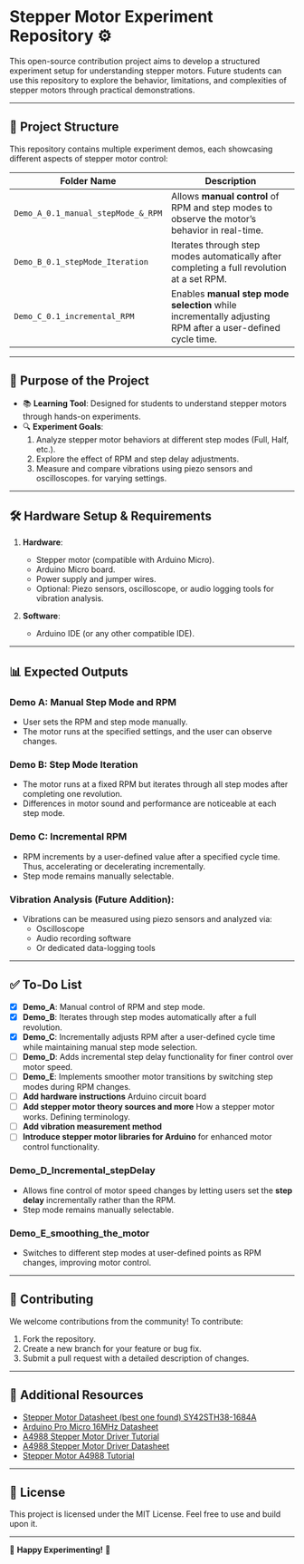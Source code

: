 # Stepper Motor Experiment Repository ⚙️

This open-source contribution project aims to develop a structured experiment setup for understanding stepper motors. Future students can use this repository to explore the behavior, limitations, and complexities of stepper motors through practical demonstrations.

---

## 📁 Project Structure

This repository contains multiple experiment demos, each showcasing different aspects of stepper motor control:

| Folder Name                           | Description                                                                                     |
|---------------------------------------|-------------------------------------------------------------------------------------------------|
| `Demo_A_0.1_manual_stepMode_&_RPM`    | Allows **manual control** of RPM and step modes to observe the motor’s behavior in real-time.   |
| `Demo_B_0.1_stepMode_Iteration`       | Iterates through step modes automatically after completing a full revolution at a set RPM.      |
| `Demo_C_0.1_incremental_RPM`          | Enables **manual step mode selection** while incrementally adjusting RPM after a user-defined cycle time. |

---

## 🚀 Purpose of the Project

- 📚 **Learning Tool**: Designed for students to understand stepper motors through hands-on experiments.
- 🔍 **Experiment Goals**:
   1. Analyze stepper motor behaviors at different step modes (Full, Half, etc.).
   2. Explore the effect of RPM and step delay adjustments.
   3. Measure and compare vibrations using piezo sensors and oscilloscopes. for varying settings.
   
---

## 🛠️ Hardware Setup & Requirements

1. **Hardware**:
   - Stepper motor (compatible with Arduino Micro).
   - Arduino Micro board.
   - Power supply and jumper wires.
   - Optional: Piezo sensors, oscilloscope, or audio logging tools for vibration analysis.

2. **Software**:
   - Arduino IDE (or any other compatible IDE).

---

## 📊 Expected Outputs

### **Demo A: Manual Step Mode and RPM**
- User sets the RPM and step mode manually.
- The motor runs at the specified settings, and the user can observe changes.

### **Demo B: Step Mode Iteration**
- The motor runs at a fixed RPM but iterates through all step modes after completing one revolution.
- Differences in motor sound and performance are noticeable at each step mode.

### **Demo C: Incremental RPM**
- RPM increments by a user-defined value after a specified cycle time. Thus, accelerating or decelerating incrementally.
- Step mode remains manually selectable.

### **Vibration Analysis (Future Addition)**:
- Vibrations can be measured using piezo sensors and analyzed via:
  - Oscilloscope
  - Audio recording software
  - Or dedicated data-logging tools

---

## ✅ To-Do List

- [x] **Demo_A**: Manual control of RPM and step mode.
- [x] **Demo_B**: Iterates through step modes automatically after a full revolution.
- [x] **Demo_C**: Incrementally adjusts RPM after a user-defined cycle time while maintaining manual step mode selection.
- [ ] **Demo_D**: Adds incremental step delay functionality for finer control over motor speed.
- [ ] **Demo_E**: Implements smoother motor transitions by switching step modes during RPM changes.
- [ ] **Add hardware instructions** Arduino circuit board
- [ ] **Add stepper motor theory sources and more** How a stepper motor works. Defining terminology.
- [ ] **Add vibration measurement method** 
- [ ] **Introduce stepper motor libraries for Arduino** for enhanced motor control functionality.

### Demo_D_Incremental_stepDelay ###      
  - Allows fine control of motor speed changes by letting users set the **step delay** incrementally rather than the RPM.
  - Step mode remains manually selectable.
### Demo_E_smoothing_the_motor ###
  - Switches to different step modes at user-defined points as RPM changes, improving motor control.

---

## 🧩 Contributing

We welcome contributions from the community! To contribute:
1. Fork the repository.
2. Create a new branch for your feature or bug fix.
3. Submit a pull request with a detailed description of changes.

---

## 🔗 Additional Resources

- [Stepper Motor Datasheet (best one found) SY42STH38-1684A ](https://www.pololu.com/file/0J714/SY42STH38-1684A.pdf)
- [Arduino Pro Micro 16MHz Datasheet](https://cdn.sparkfun.com/assets/f/d/8/0/d/ProMicro16MHzv2.pdf)
- [A4988 Stepper Motor Driver Tutorial](https://www.makerguides.com/a4988-stepper-motor-driver-arduino-tutorial/)
- [A4988 Stepper Motor Driver Datasheet](https://www.allegromicro.com/~/media/Files/Datasheets/A4988-Datasheet.ashx)
- [Stepper Motor A4988 Tutorial](https://3dpellet.com/tutorials/arduino/actuators/stepper-motor-a4988/)

---

## 📝 License

This project is licensed under the MIT License. Feel free to use and build upon it.

---

🎉 **Happy Experimenting!** 🎉
